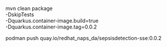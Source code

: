 mvn clean package \
    -DskipTests \
    -Dquarkus.container-image.build=true \
    -Dquarkus.container-image.tag=0.0.2

podman push quay.io/redhat_naps_da/sepsisdetection-sse:0.0.2
